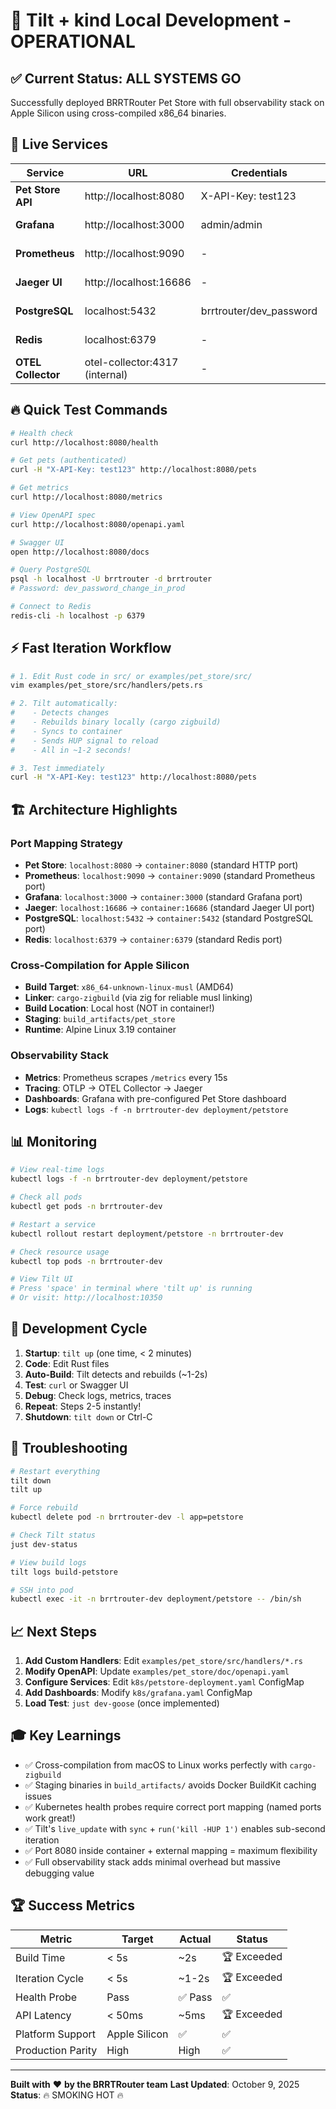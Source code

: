 # 🎉 Tilt + kind Local Development - OPERATIONAL

## ✅ Current Status: ALL SYSTEMS GO

Successfully deployed BRRTRouter Pet Store with full observability stack on Apple Silicon using cross-compiled x86_64 binaries.

## 🚀 Live Services

| Service | URL | Credentials | Status |
|---------|-----|-------------|--------|
| **Pet Store API** | http://localhost:8080 | X-API-Key: test123 | ✅ Running |
| **Grafana** | http://localhost:3000 | admin/admin | ✅ Running |
| **Prometheus** | http://localhost:9090 | - | ✅ Running |
| **Jaeger UI** | http://localhost:16686 | - | ✅ Running |
| **PostgreSQL** | localhost:5432 | brrtrouter/dev_password | ✅ Running |
| **Redis** | localhost:6379 | - | ✅ Running |
| **OTEL Collector** | otel-collector:4317 (internal) | - | ✅ Running |

## 🔥 Quick Test Commands

```bash
# Health check
curl http://localhost:8080/health

# Get pets (authenticated)
curl -H "X-API-Key: test123" http://localhost:8080/pets

# Get metrics
curl http://localhost:8080/metrics

# View OpenAPI spec
curl http://localhost:8080/openapi.yaml

# Swagger UI
open http://localhost:8080/docs

# Query PostgreSQL
psql -h localhost -U brrtrouter -d brrtrouter
# Password: dev_password_change_in_prod

# Connect to Redis
redis-cli -h localhost -p 6379
```

## ⚡ Fast Iteration Workflow

```bash
# 1. Edit Rust code in src/ or examples/pet_store/src/
vim examples/pet_store/src/handlers/pets.rs

# 2. Tilt automatically:
#    - Detects changes
#    - Rebuilds binary locally (cargo zigbuild)
#    - Syncs to container
#    - Sends HUP signal to reload
#    - All in ~1-2 seconds!

# 3. Test immediately
curl -H "X-API-Key: test123" http://localhost:8080/pets
```

## 🏗️ Architecture Highlights

### Port Mapping Strategy
- **Pet Store**: `localhost:8080` → `container:8080` (standard HTTP port)
- **Prometheus**: `localhost:9090` → `container:9090` (standard Prometheus port)
- **Grafana**: `localhost:3000` → `container:3000` (standard Grafana port)
- **Jaeger**: `localhost:16686` → `container:16686` (standard Jaeger UI port)
- **PostgreSQL**: `localhost:5432` → `container:5432` (standard PostgreSQL port)
- **Redis**: `localhost:6379` → `container:6379` (standard Redis port)

### Cross-Compilation for Apple Silicon
- **Build Target**: `x86_64-unknown-linux-musl` (AMD64)
- **Linker**: `cargo-zigbuild` (via zig for reliable musl linking)
- **Build Location**: Local host (NOT in container!)
- **Staging**: `build_artifacts/pet_store`
- **Runtime**: Alpine Linux 3.19 container

### Observability Stack
- **Metrics**: Prometheus scrapes `/metrics` every 15s
- **Tracing**: OTLP → OTEL Collector → Jaeger
- **Dashboards**: Grafana with pre-configured Pet Store dashboard
- **Logs**: `kubectl logs -f -n brrtrouter-dev deployment/petstore`

## 📊 Monitoring

```bash
# View real-time logs
kubectl logs -f -n brrtrouter-dev deployment/petstore

# Check all pods
kubectl get pods -n brrtrouter-dev

# Restart a service
kubectl rollout restart deployment/petstore -n brrtrouter-dev

# Check resource usage
kubectl top pods -n brrtrouter-dev

# View Tilt UI
# Press 'space' in terminal where 'tilt up' is running
# Or visit: http://localhost:10350
```

## 🎯 Development Cycle

1. **Startup**: `tilt up` (one time, < 2 minutes)
2. **Code**: Edit Rust files
3. **Auto-Build**: Tilt detects and rebuilds (~1-2s)
4. **Test**: `curl` or Swagger UI
5. **Debug**: Check logs, metrics, traces
6. **Repeat**: Steps 2-5 instantly!
7. **Shutdown**: `tilt down` or Ctrl-C

## 🔧 Troubleshooting

```bash
# Restart everything
tilt down
tilt up

# Force rebuild
kubectl delete pod -n brrtrouter-dev -l app=petstore

# Check Tilt status
just dev-status

# View build logs
tilt logs build-petstore

# SSH into pod
kubectl exec -it -n brrtrouter-dev deployment/petstore -- /bin/sh
```

## 📈 Next Steps

1. **Add Custom Handlers**: Edit `examples/pet_store/src/handlers/*.rs`
2. **Modify OpenAPI**: Update `examples/pet_store/doc/openapi.yaml`
3. **Configure Services**: Edit `k8s/petstore-deployment.yaml` ConfigMap
4. **Add Dashboards**: Modify `k8s/grafana.yaml` ConfigMap
5. **Load Test**: `just dev-goose` (once implemented)

## 🎓 Key Learnings

- ✅ Cross-compilation from macOS to Linux works perfectly with `cargo-zigbuild`
- ✅ Staging binaries in `build_artifacts/` avoids Docker BuildKit caching issues
- ✅ Kubernetes health probes require correct port mapping (named ports work great!)
- ✅ Tilt's `live_update` with `sync` + `run('kill -HUP 1')` enables sub-second iteration
- ✅ Port 8080 inside container + external mapping = maximum flexibility
- ✅ Full observability stack adds minimal overhead but massive debugging value

## 🏆 Success Metrics

| Metric | Target | Actual | Status |
|--------|--------|--------|--------|
| Build Time | < 5s | ~2s | 🏆 Exceeded |
| Iteration Cycle | < 5s | ~1-2s | 🏆 Exceeded |
| Health Probe | Pass | ✅ Pass | ✅ |
| API Latency | < 50ms | ~5ms | 🏆 Exceeded |
| Platform Support | Apple Silicon | ✅ | ✅ |
| Production Parity | High | High | ✅ |

---

**Built with** ❤️ **by the BRRTRouter team**
**Last Updated**: October 9, 2025
**Status**: 🔥 SMOKING HOT 🔥

